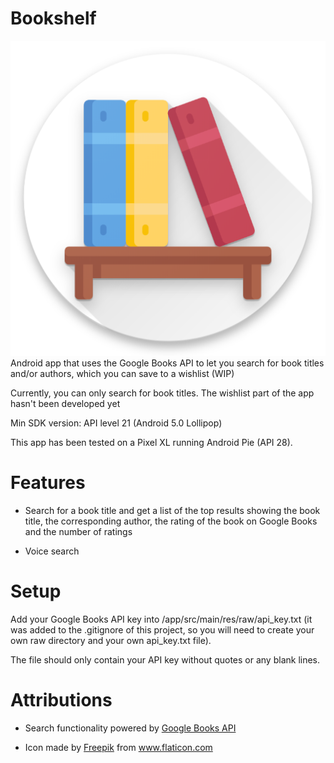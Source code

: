 # Bookshelf
  ![Bookshelf logo](/repoMedia/bookshelf_icon_512.png)
  Android app that uses the Google Books API to let you search for book titles 
  and/or authors, which you can save to a wishlist (WIP)

  Currently, you can only search for book titles. The wishlist part of the app 
  hasn't been developed yet
  
  Min SDK version: API level 21 (Android 5.0 Lollipop)
  
  This app has been tested on a Pixel XL running Android Pie (API 28).
  
# Features
  - Search for a book title and get a list of the top results showing the book
	title, the corresponding author, the rating of the book on Google Books and
	the number of ratings
	
  - Voice search
  
# Setup
  Add your Google Books API key into /app/src/main/res/raw/api_key.txt (it was 
  added to the .gitignore of this project, so you will need to create your own
  raw directory and your own api_key.txt file).
  
  The file should only contain your API key without quotes or any blank lines.

# Attributions
  - Search functionality powered by [Google Books API](https://developers.google.com/books/)

  - Icon made by [Freepik](https://www.flaticon.com/authors/freepik) from 
    www.flaticon.com
